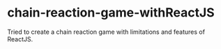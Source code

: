 # chain-reaction-game-withReactJS
Tried to create a chain reaction game with limitations and features of ReactJS.

